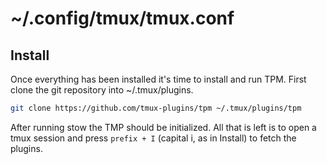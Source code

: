 # ~/.config/tmux/tmux.conf

## Install

Once everything has been installed it's time to install and run TPM. First clone the git repository into ~/.tmux/plugins.

```bash
git clone https://github.com/tmux-plugins/tpm ~/.tmux/plugins/tpm
```

After running stow the TMP should be initialized. All that is left is to open a tmux session and press `prefix + I` (capital i, as in Install) to fetch the plugins.
